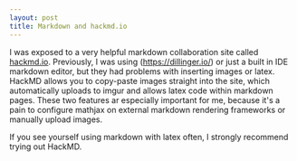 ```yaml
---
layout: post
title: Markdown and hackmd.io
---
```


I was exposed to a very helpful markdown collaboration site called [hackmd.io](https://hackmd.io).
Previously, I was using (https://dillinger.io/) or just a built in IDE markdown editor, but 
they had problems with inserting images or latex. HackMD allows you to copy-paste images straight into
the site, which automatically uploads to imgur and allows latex code within markdown pages. These two 
features ar especially important for me, because it's a pain to configure mathjax on external markdown
rendering frameworks or manually upload images.

If you see yourself using markdown with latex often, I strongly recommend trying out HackMD.
